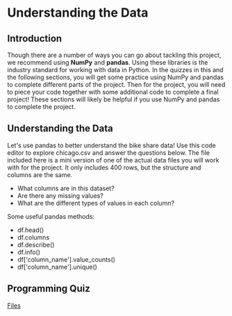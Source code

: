 # Understanding the Data

## Introduction
Though there are a number of ways you can go about tackling this project, we recommend using **NumPy** and **pandas**. Using these libraries is the industry standard for working with data in Python. In the quizzes in this and the following sections, you will get some practice using NumPy and pandas to complete different parts of the project. Then for the project, you will need to piece your code together with some additional code to complete a final project! These sections will likely be helpful if you use NumPy and pandas to complete the project.

## Understanding the Data
Let's use pandas to better understand the bike share data! Use this code editor to explore chicago.csv and answer the questions below. The file included here is a mini version of one of the actual data files you will work with for the project. It only includes 400 rows, but the structure and columns are the same.

- What columns are in this dataset?
- Are there any missing values?
- What are the different types of values in each column?

Some useful pandas methods:

- df.head()
- df.columns
- df.describe()
- df.info()
- df['column_name'].value_counts()
- df['column_name'].unique()


## Programming Quiz
[Files ](https://github.com/liznyamu/DAND_P2_Explore_US_Bikeshare_Data_1/blob/master/zip.zip)
